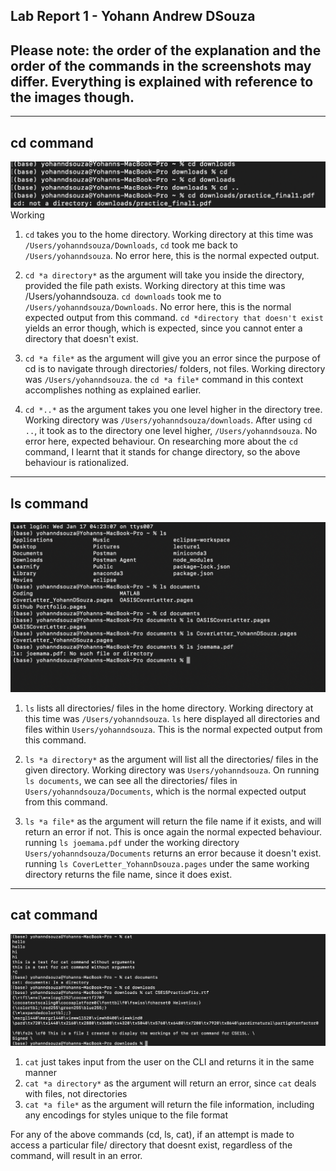 Lab Report 1 - Yohann Andrew DSouza
---
## Please note: the order of the explanation and the order of the commands in the screenshots may differ. Everything is explained with reference to the images though.

---

[comment]: <> (Include the working directory at each point, and explain whether or not it is an error)
## cd command
![Image](/cdCommands.png)
Working 
1. `cd` takes you to the home directory. Working directory at this time was `/Users/yohanndsouza/Downloads`, `cd` took me back to `/Users/yohanndsouza`. No error here, this is the normal expected output.
   
2. `cd *a directory*` as the argument will take you inside the directory, provided the file path exists. Working directory at this time was /Users/yohanndsouza. `cd downloads` took me to `/Users/yohanndsouza/Downloads`. No error here, this is the normal expected output from this command. `cd *directory that doesn't exist` yields an error though, which is expected, since you cannot enter a directory that doesn't exist.
   
3. `cd *a file*` as the argument will give you an error since the purpose of cd is to navigate through directories/ folders, not files. Working directory was `/Users/yohanndsouza`. the `cd *a file*` command in this context accomplishes nothing as explained earlier.
   
4. `cd *..*` as the argument takes you one level higher in the directory tree. Working directory was `/Users/yohanndsouza/downloads`. After using `cd ..`, it took as to the directory one level higher, `/Users/yohanndsouza`. No error here, expected behaviour.
   On researching more about the `cd` command, I learnt that it stands for change directory, so the above behaviour is rationalized.

--- 

## ls command
![Image](/lsCommands.png)

1. `ls` lists all directories/ files in the home directory. Working directory at this time was `/Users/yohanndsouza`. `ls` here displayed all directories and files within `Users/yohanndsouza`. This is the normal expected output from this command.

2. `ls *a directory*` as the argument will list all the directories/ files in the given directory. Working directory was `Users/yohanndsouza`. On running `ls documents`, we can see all the directories/ files in `Users/yohanndsouza/Documents`, which is the normal expected output from this command.
   
3. `ls *a file*` as the argument will return the file name if it exists, and will return an error if not. This is once again the normal expected behaviour. running `ls joemama.pdf` under the working directory `Users/yohanndsouza/Documents` returns an error because it doesn't exist. running `ls CoverLetter_YohannDsouza.pages` under the same working directory returns the file name, since it does exist. 

---

## cat command
![Image](/catCommands.png)
1. `cat` just takes input from the user on the CLI and returns it in the same manner
2. `cat *a directory*` as the argument will return an error, since `cat` deals with files, not directories
3. `cat *a file*` as the argument will return the file information, including any encodings for styles unique to the file format

For any of the above commands (cd, ls, cat), if an attempt is made to access a particular file/ directory that doesnt exist, regardless of the command, will result in an error.
